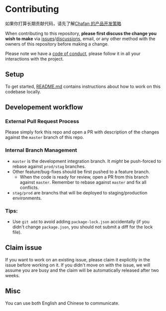 # Contributing

如果你打算长期贡献代码，请先了解[Chafan 的产品开发策略](https://github.com/chafan-dev/roadmap/blob/main/docs/development_strategy.md)

When contributing to this repository, **please first discuss the change you wish to make** via
[issues](https://github.com/chafan-dev/frontend/issues)/[discussions](https://github.com/chafan-dev/frontend/discussions),
email, or any other method with the owners of this repository before making a change.

Please note we have a [code of conduct](CODE_OF_CONDUCT.md), please follow it in all your interactions with the project.

## Setup

To get started, [README.md](README.md) contains instructions about how to work on this codebase locally.

## Developement workflow

### External Pull Request Process

Please simply fork this repo and open a PR with description of the changes against the `master` branch of this repo.

### Internal Branch Management

- `master` is the development integration branch. It *might* be push-forced to rebase against `prod/stag` branches.
- Other feature/bug-fixes should be first pushed to a feature branch.
  - When the code is ready for review, open a PR from this branch against `master`. Remember to rebase against `master` and fix all conflicts.
- `stag/prod` are branchs that will be deployed to staging/production environments.

### Tips:

* Use `git add` to avoid adding `package-lock.json` accidentally (if you didn't change `package.json`, you should not submit a diff for the lock file).

## Claim issue

If you want to work on an existing issue, please claim it explicitly in the issue before working on it.
If you didn't move on with the issue, we will assume you are busy and the claim will be automatically released after two weeks.

## Misc

You can use both English and Chinese to communicate.
